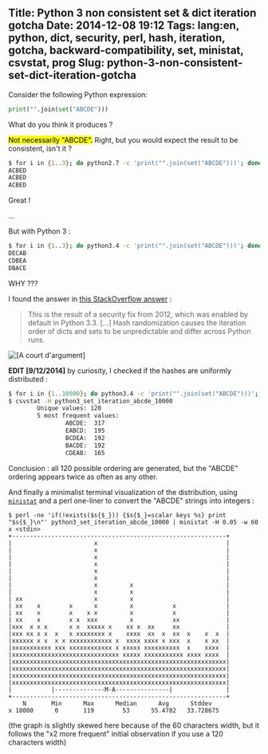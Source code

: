 Title: Python 3 non consistent set & dict iteration gotcha
Date: 2014-12-08 19:12
Tags: lang:en, python, dict, security, perl, hash, iteration, gotcha, backward-compatibility, set, ministat, csvstat, prog
Slug: python-3-non-consistent-set-dict-iteration-gotcha
---
Consider the following Python expression:
```python
print("".join(set("ABCDE")))
```

What do you think it produces ?

<mark>Not necessarily "ABCDE".</mark>
Right, but you would expect the result to be consistent, isn't it ?

```bash
$ for i in {1..3}; do python2.7 -c 'print("".join(set("ABCDE")))'; done
ACBED
ACBED
ACBED
```

Great !

...

But with Python 3 :

```bash
$ for i in {1..3}; do python3.4 -c 'print("".join(set("ABCDE")))'; done
DECAB
CDBEA
DBACE
```

WHY ???

I found the answer in [this StackOverflow answer](http://stackoverflow.com/a/14959001/636849) :

<blockquote>This is the result of a security fix from 2012, which was enabled by default in Python 3.3. [...]
Hash randomization causes the iteration order of dicts and sets to be unpredictable and differ across Python runs.</blockquote>

<img src="/lucas/wwcb/photos/ACourtDArgument.gif" alt="[A court d'argument]" title="Fireflyyyyy !">


**EDIT [9/12/2014]** by curiosity, I checked if the hashes are uniformly distributed :
```bash
$ for i in {1..10000}; do python3.4 -c 'print("".join(set("ABCDE")))'; done > python3_set_iteration_abcde_10000
$ csvstat -H python3_set_iteration_abcde_10000
        Unique values: 120
        5 most frequent values:
                ABCDE:  317
                EABCD:  195
                BCDEA:  192
                BACDE:  192
                CDEAB:  165
```

Conclusion : all 120 possible ordering are generated, but the "ABCDE" ordering appears twice as often as any other.

And finally a minimalist terminal visualization of the distribution, using [`ministat`](https://github.com/thorduri/ministat) and a perl one-liner to convert the "ABCDE" strings into integers :
```
$ perl -ne 'if(!exists($s{$_})) {$s{$_}=scalar keys %s} print "$s{$_}\n"' python3_set_iteration_abcde_10000 | ministat -H 0.05 -w 60
x <stdin>
+------------------------------------------------------------+
|                       x                                    |
|                       x                                    |
|                       x                                    |
|                       x                                    |
|                       x                                    |
|                       x                                    |
|                       x         x                          |
|                       x         x                          |
| xx                    x         x                          |
| xx    x        x      x         x           x              |
| xx    x        x    x x         x           x              |
| xx    x        x x  xxx         x           xx             |
|xxx  x x x      x x  xxxxx x    xx x  xx     xx             |
|xxx xx x x  x   x xxxxxxxx x    xxxx  xx  x  xx  x    x  x  |
|xxxxxx x x  x x xxxxxxxxxxxx x  xxxx xxxx x xxx  x    x xx  |
|xxxxxxxxxxx xxx xxxxxxxxxxxx x xxxxx xxxxxxxxxx  x    xxxx  |
|xxxxxxxxxxxxxxxxxxxxxxxxxxxxxx xxxxx xxxxxxxxxxx xxxx xxxx  |
|xxxxxxxxxxxxxxxxxxxxxxxxxxxxxxxxxxxxxxxxxxxxxxxxxxxxxxxxxxxx|
|xxxxxxxxxxxxxxxxxxxxxxxxxxxxxxxxxxxxxxxxxxxxxxxxxxxxxxxxxxxx|
|xxxxxxxxxxxxxxxxxxxxxxxxxxxxxxxxxxxxxxxxxxxxxxxxxxxxxxxxxxxx|
|xxxxxxxxxxxxxxxxxxxxxxxxxxxxxxxxxxxxxxxxxxxxxxxxxxxxxxxxxxxx|
|           |--------------M-A---------------|               |
+------------------------------------------------------------+
    N       Min      Max      Median      Avg      Stddev
x 10000      0       119        53      55.4782   33.728675
```

(the graph is slightly skewed here because of the 60 characters width, but it follows the "x2 more frequent" initial observation if you use a 120 characters width)
